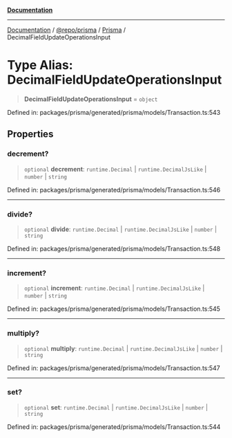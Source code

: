 [**Documentation**](../../../../../README.md)

***

[Documentation](../../../../../README.md) / [@repo/prisma](../../../README.md) / [Prisma](../README.md) / DecimalFieldUpdateOperationsInput

# Type Alias: DecimalFieldUpdateOperationsInput

> **DecimalFieldUpdateOperationsInput** = `object`

Defined in: packages/prisma/generated/prisma/models/Transaction.ts:543

## Properties

### decrement?

> `optional` **decrement**: `runtime.Decimal` \| `runtime.DecimalJsLike` \| `number` \| `string`

Defined in: packages/prisma/generated/prisma/models/Transaction.ts:546

***

### divide?

> `optional` **divide**: `runtime.Decimal` \| `runtime.DecimalJsLike` \| `number` \| `string`

Defined in: packages/prisma/generated/prisma/models/Transaction.ts:548

***

### increment?

> `optional` **increment**: `runtime.Decimal` \| `runtime.DecimalJsLike` \| `number` \| `string`

Defined in: packages/prisma/generated/prisma/models/Transaction.ts:545

***

### multiply?

> `optional` **multiply**: `runtime.Decimal` \| `runtime.DecimalJsLike` \| `number` \| `string`

Defined in: packages/prisma/generated/prisma/models/Transaction.ts:547

***

### set?

> `optional` **set**: `runtime.Decimal` \| `runtime.DecimalJsLike` \| `number` \| `string`

Defined in: packages/prisma/generated/prisma/models/Transaction.ts:544
